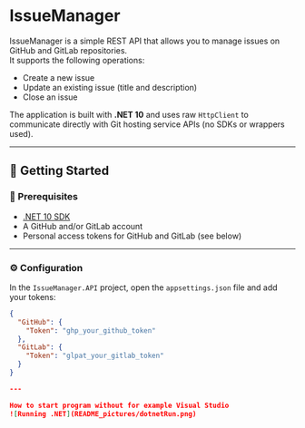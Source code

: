 # IssueManager

IssueManager is a simple REST API that allows you to manage issues on GitHub and GitLab repositories.  
It supports the following operations:

- Create a new issue
- Update an existing issue (title and description)
- Close an issue

The application is built with **.NET 10** and uses raw `HttpClient` to communicate directly with Git hosting service APIs (no SDKs or wrappers used).

---

## 🚀 Getting Started

### 🔧 Prerequisites

- [.NET 10 SDK](https://dotnet.microsoft.com/en-us/download/dotnet/10.0)
- A GitHub and/or GitLab account
- Personal access tokens for GitHub and GitLab (see below)

---

### ⚙️ Configuration

In the `IssueManager.API` project, open the `appsettings.json` file and add your tokens:

```json
{
  "GitHub": {
    "Token": "ghp_your_github_token"
  },
  "GitLab": {
    "Token": "glpat_your_gitlab_token"
  }
}

---

How to start program without for example Visual Studio
![Running .NET](README_pictures/dotnetRun.png)

